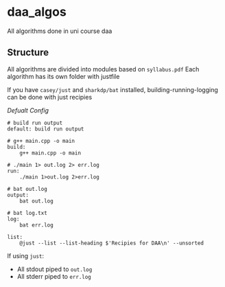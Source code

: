 # daa_algos
All algorithms done in uni course daa

## Structure
All algorithms are divided into modules based on `syllabus.pdf`
Each algorithm has its own folder with justfile

If you have `casey/just` and `sharkdp/bat` installed, building-running-logging can be done with just recipies

*Defualt Config*
```justfile
# build run output
default: build run output

# g++ main.cpp -o main
build:
	g++ main.cpp -o main

# ./main 1> out.log 2> err.log
run:
	./main 1>out.log 2>err.log

# bat out.log
output:
	bat out.log

# bat log.txt
log:
	bat err.log

list:
	@just --list --list-heading $'Recipies for DAA\n' --unsorted
```

If using `just`:
- All stdout piped to `out.log`
- All stderr piped to `err.log` 

